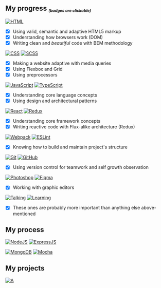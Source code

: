## My progress *<sub><sub><sup>(badges are clickable)*
  
[![HTML](https://shields.io/badge/-HTML-E34F26?logo=html5&style=for-the-badge&logoColor=fff)](https://www.youtube.com/watch?v=dQw4w9WgXcQ) 
  - [X] Using valid, semantic and adaptive HTML5 markup
  - [X] Understanding how browsers work (DOM)
  - [X] Writing clean and *beautiful* code with BEM methodology
  
[![CSS](https://shields.io/badge/-CSS-1572B6?logo=css3&style=for-the-badge&logoColor=fff)](https://www.youtube.com/watch?v=dQw4w9WgXcQ)
[![SCSS](https://img.shields.io/badge/SCSS-hotpink.svg?style=for-the-badge&logo=SASS&logoColor=white)](https://www.youtube.com/watch?v=dQw4w9WgXcQ)
  - [X] Making a website adaptive with media queries
  - [X] Using Flexbox and Grid
  - [X] Using preprocessors
  
[![JavaScript](https://shields.io/badge/-JavaScript-F7DF1E?logo=javascript&style=for-the-badge&logoColor=222)](https://www.youtube.com/watch?v=dQw4w9WgXcQ)
[![TypeScript](https://img.shields.io/badge/typescript-%23007ACC.svg?style=for-the-badge&logo=typescript&logoColor=white)](https://www.youtube.com/watch?v=dQw4w9WgXcQ)
  - [X] Understanding core language concepts
  - [X] Using design and architectural patterns 
  
[![React](https://img.shields.io/badge/react-%2320232a.svg?style=for-the-badge&logo=react&logoColor=%2361DAFB)](https://www.youtube.com/watch?v=dQw4w9WgXcQ)
[![Redux](https://img.shields.io/badge/redux-%23593d88.svg?style=for-the-badge&logo=redux&logoColor=white)](https://www.youtube.com/watch?v=dQw4w9WgXcQ)
  - [X] Understanding core framework concepts
  - [X] Writing reactive code with Flux-alike architecture (Redux)
  
[![Webpack](https://img.shields.io/badge/webpack-%238DD6F9.svg?style=for-the-badge&logo=webpack&logoColor=black)](https://www.youtube.com/watch?v=dQw4w9WgXcQ)
[![ESLint](https://img.shields.io/badge/ESLint-4B3263?style=for-the-badge&logo=eslint&logoColor=white)](https://www.youtube.com/watch?v=dQw4w9WgXcQ)
  - [X] Knowing how to build and maintain project's structure
  
[![Git](https://img.shields.io/badge/git-%23F05033.svg?style=for-the-badge&logo=git&logoColor=white)](https://www.youtube.com/watch?v=dQw4w9WgXcQ)
[![GitHub](https://img.shields.io/badge/github-%23121011.svg?style=for-the-badge&logo=github&logoColor=white)](https://www.youtube.com/watch?v=dQw4w9WgXcQ)
  - [X] Using version control for teamwork and self growth observation
  
[![Photoshop](https://img.shields.io/badge/photoshop-%2331A8FF.svg?style=for-the-badge&logo=adobe&logoColor=white)](https://www.youtube.com/watch?v=dQw4w9WgXcQ)
[![Figma](https://img.shields.io/badge/figma-%23F24E1E.svg?style=for-the-badge&logo=figma&logoColor=white)](https://www.youtube.com/watch?v=dQw4w9WgXcQ)
  - [X] Working with graphic editors
  
[![Talking](https://img.shields.io/badge/talking_to_people,_being_kind_and_grateful-2CA5E0?style=for-the-badge&)](https://www.youtube.com/watch?v=dQw4w9WgXcQ)
[![Learning](https://img.shields.io/badge/-having_an_urge_to_learn_new_things-C51A4A?style=for-the-badge&)](https://www.youtube.com/watch?v=dQw4w9WgXcQ)
  - [X] These ones are probably more important than anything else above-mentioned
  
## My process
  
[![NodeJS](https://img.shields.io/badge/node.js-%2343853D.svg?style=for-the-badge&logo=node-dot-js&logoColor=white)](https://www.youtube.com/watch?v=dQw4w9WgXcQ)
[![ExpressJS](https://img.shields.io/badge/express.js-%23404d59.svg?style=for-the-badge&logo=express&logoColor=%2361DAFB)](https://www.youtube.com/watch?v=dQw4w9WgXcQ)
  
[![MongoDB]( https://img.shields.io/badge/MongoDB-%234ea94b.svg?style=for-the-badge&logo=mongodb&logoColor=white)](https://www.youtube.com/watch?v=dQw4w9WgXcQ)
[![Mocha](https://img.shields.io/badge/-mocha-%238D6748?style=for-the-badge&logo=mocha&logoColor=white)](https://www.youtube.com/watch?v=dQw4w9WgXcQ)
  
## My projects 
  
[![A](https://img.shields.io/badge/IN_DEPTH:_Notes,_Skills_And_Todos-%23000000.svg?style=for-the-badge&logo=notion&logoColor=white)](https://github.com/chlkvnck/chlkvnck/blob/gh-pages/README.md)
